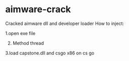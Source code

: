 # aimware-crack
Cracked aimware dll and developer loader
How to inject:

1.open exe file

2. Method thread 

3.load capstone.dll and csgo x86 on cs go


